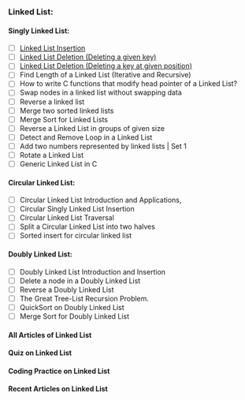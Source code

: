 ### Linked List:

#### Singly Linked List:
 
 - [ ]  [Linked List Insertion](https://www.geeksforgeeks.org/linked-list-set-3-deleting-node/)
 - [ ]  [Linked List Deletion (Deleting a given key)](https://www.geeksforgeeks.org/delete-a-linked-list-node-at-a-given-position/)
 - [ ]  [Linked List Deletion (Deleting a key at given position)](https://www.geeksforgeeks.org/delete-a-linked-list-node-at-a-given-position/)
 - [ ]  Find Length of a Linked List (Iterative and Recursive)
 - [ ]  How to write C functions that modify head pointer of a Linked List?
 - [ ]  Swap nodes in a linked list without swapping data
 - [ ]  Reverse a linked list
 - [ ]  Merge two sorted linked lists
 - [ ]  Merge Sort for Linked Lists
 - [ ]  Reverse a Linked List in groups of given size
 - [ ]  Detect and Remove Loop in a Linked List
 - [ ]  Add two numbers represented by linked lists | Set 1
 - [ ]  Rotate a Linked List
 - [ ]  Generic Linked List in C

#### Circular Linked List:

 - [ ]  Circular Linked List Introduction and Applications,
 - [ ]  Circular Singly Linked List Insertion
 - [ ]  Circular Linked List Traversal
 - [ ]  Split a Circular Linked List into two halves
 - [ ]  Sorted insert for circular linked list

#### Doubly Linked List:
 - [ ] Doubly Linked List Introduction and Insertion
 - [ ] Delete a node in a Doubly Linked List
 - [ ] Reverse a Doubly Linked List
 - [ ] The Great Tree-List Recursion Problem.
 - [ ] QuickSort on Doubly Linked List
 - [ ] Merge Sort for Doubly Linked List

#### All Articles of Linked List
#### Quiz on Linked List
#### Coding Practice on Linked List
#### Recent Articles on Linked List
